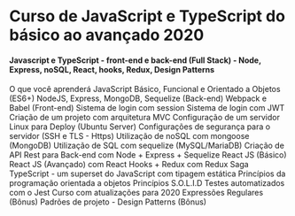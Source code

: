 # Curso de JavaScript e TypeScript do básico ao avançado 2020

#### Javascript e TypeScript - front-end e back-end (Full Stack) - Node, Express, noSQL, React, hooks, Redux, Design Patterns
 
O que você aprenderá
JavaScript Básico, Funcional e Orientado a Objetos (ES6+)
NodeJS, Express, MongoDB, Sequelize (Back-end)
Webpack e Babel (Front-end)
Sistema de login com session
Sistema de login com JWT
Criação de um projeto com arquitetura MVC
Configuração de um servidor Linux para Deploy (Ubuntu Server)
Configurações de segurança para o servidor (SSH e TLS - Https)
Utilização de noSQL com mongoose (MongoDB)
Utilização de SQL com sequelize (MySQL/MariaDB)
Criação de API Rest para Back-end com Node + Express + Sequelize
React JS (Básico)
React JS (Avançado) com React Hooks + Redux com Redux Saga
TypeScript - um superset do JavaScript com tipagem estática
Princípios da programação orientada a objetos
Princípios S.O.L.I.D
Testes automatizados com o Jest
Curso com atualizações para 2020
Expressões Regulares (Bônus)
Padrões de projeto - Design Patterns (Bônus)
